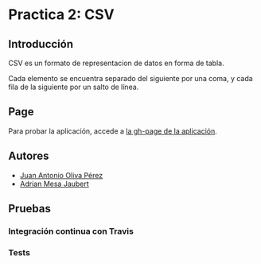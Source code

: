 Practica 2: CSV
===============

## Introducción

CSV es un formato de representacion de datos en forma de tabla.

Cada elemento se encuentra separado del siguiente por una coma, y cada fila de la siguiente por un salto de línea.

## Page

Para probar la aplicación, accede a [la gh-page de la aplicación](http://alu0100614220.github.io/csv).

## Autores

* [Juan Antonio Oliva Pérez](https://alu0100502923.github.io/)
* [Adrian Mesa Jaubert](http://alu0100614220.github.io/)

## Pruebas

### Integración continua con Travis


### Tests

